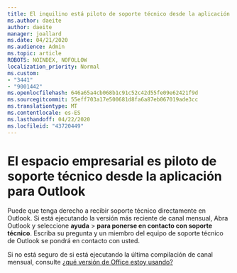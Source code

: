 ```yaml
---
title: El inquilino está piloto de soporte técnico desde la aplicación para Outlook
ms.author: daeite
author: daeite
manager: joallard
ms.date: 04/21/2020
ms.audience: Admin
ms.topic: article
ROBOTS: NOINDEX, NOFOLLOW
localization_priority: Normal
ms.custom:
- "3441"
- "9001442"
ms.openlocfilehash: 646a65a4cb068b1c91c52c42d55fe09e62421f9d
ms.sourcegitcommit: 55eff703a17e500681d8fa6a87eb067019ade3cc
ms.translationtype: MT
ms.contentlocale: es-ES
ms.lasthandoff: 04/22/2020
ms.locfileid: "43720449"
---
```

# <a name="your-tenant-is-piloting-in-app-support-for-outlook"></a>El espacio empresarial es piloto de soporte técnico desde la aplicación para Outlook

Puede que tenga derecho a recibir soporte técnico directamente en Outlook. Si está ejecutando la versión más reciente de canal mensual, Abra Outlook y seleccione **ayuda** > **para ponerse en contacto con soporte técnico**. Escriba su pregunta y un miembro del equipo de soporte técnico de Outlook se pondrá en contacto con usted.

Si no está seguro de si está ejecutando la última compilación de canal mensual, consulte [¿qué versión de Office estoy usando?](https://support.office.com/article/932788B8-A3CE-44BF-BB09-E334518B8B19)